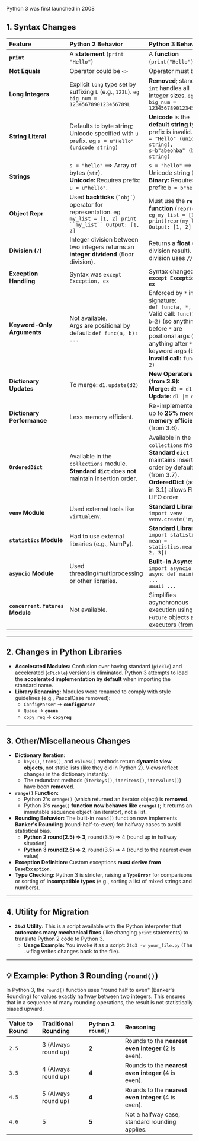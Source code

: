 Python 3 was first launched in 2008

## 1. Syntax Changes

| Feature | Python 2 Behavior | Python 3 Behavior |
| :--- | :--- | :--- |
| **`print`** | A **statement** (`print "Hello"`) | A **function** (`print("Hello")`) |
| **Not Equals** | Operator could be `<>` | Operator must be **`!=`** |
| **Long Integers** | Explicit `long` type set by suffixing `L` (e.g., `123L`). `eg big_num = 1234567890123456789L` | **Removed**; standard `int` handles all integer sizes. `eg big_num = 1234567890123456789` |
| **String Literal** | Defaults to byte string; Unicode specified with `u` prefix. eg `s = u"Hello" (unicode string)` | **Unicode** is the **default string type**. `u` prefix is invalid. eg `s = "Hello" (unicode string), s=b"abeohba" (binary string)` |
| **Strings** | `s = "hello"` $\implies$ Array of bytes (`str`).<br>**Unicode:** Requires prefix: `u = u"hello"`. | `s = "hello"` $\implies$ Unicode string (`str`).<br>**Binary:** Requires prefix: `b = b"hello"`. |
| **Object Repr** | Used **backticks** (`` `obj` ``) operator for representation. eg `my_list = [1, 2] print ``my_list`` Output: [1, 2]` | Must use the **`repr()` function** (`repr(obj)`). `eg my_list = [1, 2] print(repr(my_list)) Output: [1, 2]` |
| **Division (`/`)** | Integer division between two integers returns an **integer dividend** (floor division). | Returns a **float** (true division result). Floor division uses **`//`**. |
| **Exception Handling**| Syntax was `except Exception, ex` | Syntax changed to **`except Exception as ex`** |
| **Keyword-Only Arguments** | Not available.<br>Args are positional by default: `def func(a, b): ...` | Enforced by `*` in signature:<br>`def func(a, *, b):`<br>Valid call: `func(1, b=2)` (so anything before `*` are positional args (a) vs anything after `*` are keyword args (b)) <br>**Invalid call:** `func(1, 2)` |
| **Dictionary Updates** | To merge: `d1.update(d2)` | **New Operators (from 3.9):**<br>**Merge:** `d3 = d1 \| d2`<br>**Update:** `d1 \|= d2` |
| **Dictionary Performance** | Less memory efficient. | Re-implemented for up to **25% more memory efficient** (from 3.6). |
| **`OrderedDict`** | Available in the `collections` module. **Standard `dict`** does **not** maintain insertion order. | Available in the `collections` module. **Standard `dict`** maintains insertion order by default (from 3.7). **OrderedDict** (added in 3.1) allows FIFO or LIFO order |
| **`venv` Module** | Used external tools like `virtualenv`. | **Standard Library:**<br>`import venv`<br>`venv.create('myenv')` |
| **`statistics` Module** | Had to use external libraries (e.g., NumPy). | **Standard Library:**<br>`import statistics`<br>`mean = statistics.mean([1, 2, 3])` |
| **`asyncio` Module** | Used threading/multiprocessing or other libraries. | **Built-in Async:**<br>`import asyncio`<br>`async def main(): ...`<br>`await ...` |
| **`concurrent.futures` Module** | Not available. | Simplifies asynchronous execution using `Future` objects and executors (from 3.2). |


---

## 2. Changes in Python Libraries

* **Accelerated Modules:** Confusion over having standard (`pickle`) and accelerated (`cPickle`) versions is eliminated. Python 3 attempts to load the **accelerated implementation by default** when importing the standard name.
* **Library Renaming:** Modules were renamed to comply with style guidelines (e.g., PascalCase removed):
    * `ConfigParser` $\rightarrow$ **`configparser`**
    * `Queue` $\rightarrow$ **`queue`**
    * `copy_reg` $\rightarrow$ **`copyreg`**

---

## 3. Other/Miscellaneous Changes

* **Dictionary Iteration:**
    * `keys()`, `items()`, and `values()` methods return **dynamic view objects**, not static lists (like they did in Python 2). Views reflect changes in the dictionary instantly.
    * The redundant methods (`iterkeys()`, `iteritems()`, `itervalues()`) have been **removed**.
* **`range()` Function:**
    * Python 2's `xrange()` (which returned an iterator object) is **removed**.
    * Python 3's **`range()` function now behaves like `xrange()`**; it returns an immutable sequence object (an iterator), not a list.
* **Rounding Behavior:** The built-in `round()` function now implements **Banker's Rounding** (round-half-to-even) for halfway cases to avoid statistical bias.
  * **Python 2 round(2.5) => 3**, round(3.5) => 4 (round up in halfway situation)
  * **Python 3 round(2.5) => 2**, round(3.5) => 4  (round to the nearest even value)
* **Exception Definition:** Custom exceptions **must derive from `BaseException`**.
* **Type Checking:** Python 3 is stricter, raising a **`TypeError`** for comparisons or sorting of **incompatible types** (e.g., sorting a list of mixed strings and numbers).

---

## 4. Utility for Migration

* **`2to3` Utility:** This is a script available with the Python interpreter that **automates many mechanical fixes** (like changing `print` statements) to translate Python 2 code to Python 3.
    * **Usage Example:** You invoke it as a script: `2to3 -w your_file.py` (The `-w` flag writes changes back to the file).

---

## 💡 Example: Python 3 Rounding (`round()`)

In Python 3, the `round()` function uses "round half to even" (Banker's Rounding) for values exactly halfway between two integers. This ensures that in a sequence of many rounding operations, the result is not statistically biased upward.

| Value to Round | Traditional Rounding | Python 3 `round()` | Reasoning |
| :--- | :--- | :--- | :--- |
| `2.5` | $3$ (Always round up) | **$2$** | Rounds to the **nearest even integer** (2 is even). |
| `3.5` | $4$ (Always round up) | **$4$** | Rounds to the **nearest even integer** (4 is even). |
| `4.5` | $5$ (Always round up) | **$4$** | Rounds to the **nearest even integer** (4 is even). |
| `4.6` | $5$ | **$5$** | Not a halfway case, standard rounding applies. |

